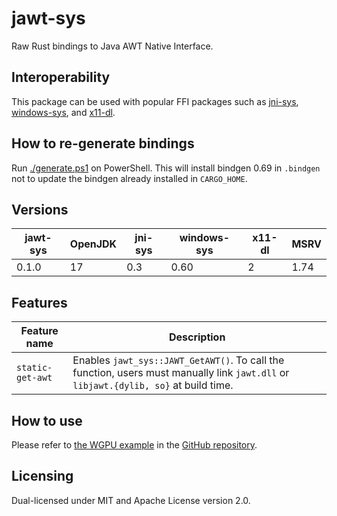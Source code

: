 # jawt-sys

Raw Rust bindings to Java AWT Native Interface.

## Interoperability

This package can be used with popular FFI packages such as [jni-sys](https://crates.io/crates/jni-sys), [windows-sys](https://crates.io/crates/windows-sys), and [x11-dl](https://crates.io/crates/x11-dl).

## How to re-generate bindings

Run [./generate.ps1](./generate.ps1) on PowerShell. This will install bindgen 0.69 in `.bindgen` not to update the bindgen already installed in `CARGO_HOME`.

## Versions

| jawt-sys | OpenJDK | jni-sys | windows-sys | x11-dl | MSRV |
| -------- | ------- | ------- | ----------- | ------ | ---- |
| 0.1.0    | 17      | 0.3     | 0.60        | 2      | 1.74 |

## Features

| Feature name     | Description                                                                                                                          |
| ---------------- | ------------------------------------------------------------------------------------------------------------------------------------ |
| `static-get-awt` | Enables `jawt_sys::JAWT_GetAWT()`. To call the function, users must manually link `jawt.dll` or `libjawt.{dylib, so}` at build time. |

## How to use

Please refer to [the WGPU example](https://github.com/gobley/jawt/tree/main/jawt-tests) in the [GitHub repository](https://github.com/gobley/jawt).

## Licensing

Dual-licensed under MIT and Apache License version 2.0.
